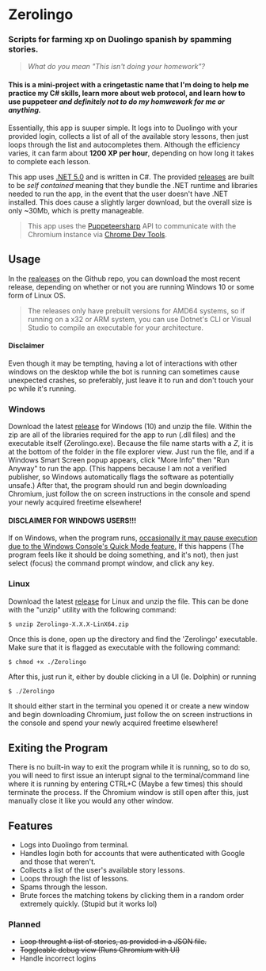 # Zerolingo

### Scripts for farming xp on Duolingo spanish by spamming stories.
> *What do you mean "This isn't doing your homework"?*

#### This is a mini-project with a cringetastic name that I'm doing to help me practice my C# skills, learn more about web protocol, and learn how to use puppeteer *and definitely not to do my homwework for me or anything.*

Essentially, this app is suuper simple.  It logs into to Duolingo with your provided login, collects a list of all of the available story lessons, then just loops through the list and autocompletes them.  Although the efficiency varies, it can farm about **1200 XP per hour**, depending on how long it takes to complete each lesson.

This app uses [.NET 5.0](https://dotnet.microsoft.com/download/dotnet/5.0) and is written in C#.  The provided [releases](https://vividuwu/zerolingo/releases) are built to be *self contained* meaning that they bundle the .NET runtime and libraries needed to run the app, in the event that the user doesn't have .NET installed.  This does cause a slightly larger download, but the overall size is only ~30Mb, which is pretty manageable. 
> This app uses the [Puppeteersharp](https://github.com/hardkoded/puppeteer-sharp) API to communicate with the Chromium instance via [Chrome Dev Tools](https://developer.chrome.com/docs/devtools/).

## Usage

In the [realeases](https://github.com/vividuwu/releases) on the Github repo, you can download the most recent release, depending on whether or not you are running Windows 10 or some form of Linux OS.
> The releases only have prebuilt versions for AMD64 systems, so if running on a x32 or ARM system, you can use Dotnet's CLI or Visual Studio to compile an executable for your architecture.

#### Disclaimer
Even though it may be tempting, having a lot of interactions with other windows on the desktop while the bot is running can sometimes cause unexpected crashes, so preferably, just leave it to run and don't touch your pc while it's running.

### Windows
Download the latest [release](https://github.com/vividuwu/zerolingo/releases) for Windows (10) and unzip the file.  Within the zip are all of the libraries required for the app to run (.dll files) and the executable itself (Zerolingo.exe).  Because the file name starts with a *Z*, it is at the bottom of the folder in the file explorer view.  Just run the file, and if a Windows Smart Screen popup appears, click "More Info" then "Run Anyway" to run the app. (This happens because I am not a verified publisher, so Windows automatically flags the software as potentially unsafe.)  After that, the program should run and begin downloading Chromium, just follow the on screen instructions in the console and spend your newly acquired freetime elsewhere!
#### DISCLAIMER FOR WINDOWS USERS!!!
If on Windows, when the program runs, [occasionally it may pause execution due to the Windows Console's Quick Mode feature.](https://dev.to/mhmd_azeez/why-my-console-app-freezes-randomly-and-i-need-to-press-a-key-for-it-to-continue-44h9)  If this happens (The program feels like it should be doing something, and it's not), then just select (focus) the command prompt window, and click any key.

### Linux
Download the latest [release](https://github.com/vividuwu/zerolingo/releases) for Linux and unzip the file.  This can be done with the "unzip" utility with the following command:
```bash
$ unzip Zerolingo-X.X.X-LinX64.zip
```
Once this is done, open up the directory and find the 'Zerolingo' executable.  Make sure that it is flagged as executable with the following command:
```
$ chmod +x ./Zerolingo
```
After this, just run it, either by double clicking in a UI (Ie. Dolphin) or running
```
$ ./Zerolingo
```
It should either start in the terminal you opened it or create a new window and begin downloading Chromium, just follow the on screen instructions in the console and spend your newly acquired freetime elsewhere!

## Exiting the Program
There is no built-in way to exit the program while it is running, so to do so, you will need to first issue an interupt signal to the terminal/command line where it is running by entering CTRL+C (Maybe a few times) this should terminate the process.  If the Chromium window is still open after this, just manually close it like you would any other window.


## Features

- Logs into Duolingo from terminal.
- Handles login both for accounts that were authenticated with Google and those that weren't.
- Collects a list of the user's available story lessons.
- Loops through the list of lessons.
- Spams through the lesson.
- Brute forces the matching tokens by clicking them in a random order extremely quickly. (Stupid but it works lol)

### Planned

- ~~Loop throught a list of stories, as provided in a JSON file.~~
- ~~Toggleable debug view (Runs Chromium with UI)~~
- Handle incorrect logins
